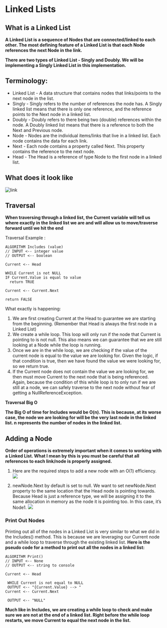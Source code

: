 # Linked Lists

## What is a Linked List

__**A Linked List is a sequence of Nodes that are connected/linked to each other. The most defining feature of a Linked List is that each Node references the next Node in the link.**__

__**There are two types of Linked List - Singly and Doubly. We will be implementing a Singly Linked List in this implementation.**__

## Terminology:
* Linked List - A data structure that contains nodes that links/points to the next node in the list.
* Singly - Singly refers to the number of references the node has. A Singly linked list means that there is only one reference, and the reference points to the Next node in a linked list.
* Doubly - Doubly refers to there being two (double) references within the node. A Doubly linked list means that there is a reference to both the Next and Previous node.
* Node - Nodes are the individual items/links that live in a linked list. Each node contains the data for each link.
* Next - Each node contains a property called Next. This property contains the reference to the next node.
* Head - The Head is a reference of type Node to the first node in a linked list.

## What does it look like

![link](https://codefellows.github.io/common_curriculum/data_structures_and_algorithms/Code_401/class-05/resources/images/LinkedList1.PNG)

## Traversal

__**When traversing through a linked list, the Current variable will tell us where exactly in the linked list we are and will allow us to move/traverse forward until we hit the end**__

Traversal Example :

    ALGORITHM Includes (value)
    // INPUT <-- integer value
    // OUTPUT <-- boolean

    Current <-- Head

    WHILE Current is not NULL
    IF Current.Value is equal to value
      return TRUE

    Current <-- Current.Next

    return FALSE

What exactly is happening:

1. We are first creating Current at the Head to guarantee we are starting from the beginning. (Remember that Head is always the first node in a Linked List)
2. We create a while loop. This loop will only run if the node that Current is pointing to is not null. This also means we can guarantee that we are still looking at a Node while the loop is running.
3. Once we are in the while loop, we are checking if the value of the current node is equal to the value we are looking for. Given the logic, if that condition is true, then we have found the value we were looking for, so we return true.
4. If the Current node does not contain the value we are looking for, we then must move Current to the next node that is being referenced. Again, because the condition of this while loop is to only run if we are still at a node, we can safely traverse to the next node without fear of getting a NullReferenceException.

__**Traversal Big O**__

__**The Big O of time for Includes would be O(n). This is because, at its worse case, the node we are looking for will be the very last node in the linked list. n represents the number of nodes in the linked list.**__

## Adding a Node

__**Order of operations is extremely important when it comes to working with a Linked List. What I mean by this is you must be careful that all references to each link/node is properly assigned.**__

1. Here are the required steps to add a new node with an O(1) efficiency.
![](https://codefellows.github.io/common_curriculum/data_structures_and_algorithms/Code_401/class-05/resources/images/LinkedList2.PNG)

2. newNode.Next by default is set to null. We want to set newNode.Next property to the same location that the Head node is pointing towards. Because Head is just a reference type, we will be assigning it to the same allocation in memory as the node it is pointing too. In this case, it’s Node1.
![](https://codefellows.github.io/common_curriculum/data_structures_and_algorithms/Code_401/class-05/resources/images/LinkedList3.PNG)

### Print Out Nodes

Printing out all of the nodes in a Linked List is very similar to what we did in the Includes() method. This is because we are leveraging our Current node and a while loop to traverse through the existing linked list.
__Here is the pseudo code for a method to print out all the nodes in a linked list:__

    ALGORITHM Print()
    // INPUT <-- None
    // OUTPUT <-- string to console

    Current <-- Head

     WHILE Current is not equal to NULL
     OUTPUT <-- "{Current.Value} --> "
    Current <-- Current.Next

     OUTPUT <-- "NULL"

__**Much like in Includes, we are creating a while loop to check and make sure we are not at the end of a linked list. Right before the while loop restarts, we move Current to equal the next node in the list.**__

